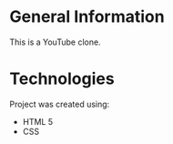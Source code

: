 # General Information
This is a YouTube clone.
# Technologies
Project was created using:
* HTML 5
* CSS
